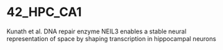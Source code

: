 # 42_HPC_CA1
Kunath et al. DNA repair enzyme NEIL3 enables a stable neural representation of space by shaping transcription in hippocampal neurons
